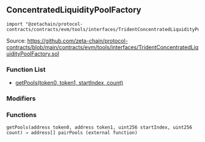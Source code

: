## ConcentratedLiquidityPoolFactory

```solidity
import "@zetachain/protocol-contracts/contracts/evm/tools/interfaces/TridentConcentratedLiquidityPoolFactory.sol";
```

Source: https://github.com/zeta-chain/protocol-contracts/blob/main/contracts/evm/tools/interfaces/TridentConcentratedLiquidityPoolFactory.sol

### Function List

* [getPools(token0, token1, startIndex, count)](#ConcentratedLiquidityPoolFactory-getPools-address-address-uint256-uint256-)

### Modifiers

### Functions

```
getPools(address token0, address token1, uint256 startIndex, uint256 count) → address[] pairPools (external function)
```

<a name="ConcentratedLiquidityPoolFactory-getPools-address-address-uint256-uint256-"></a>

